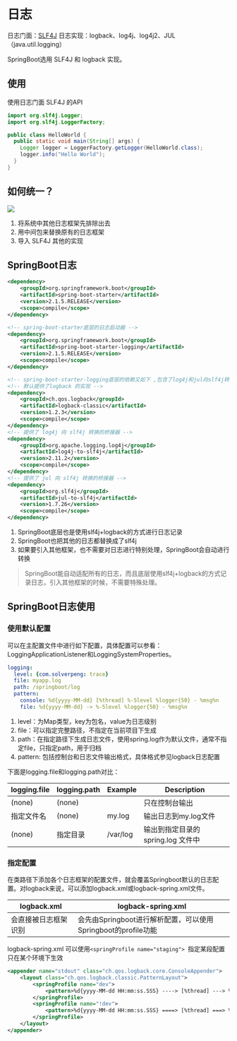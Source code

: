 # 日志
日志门面：[SLF4J](https://www.slf4j.org/)
日志实现：logback、log4j、log4j2、JUL（java.util.logging）

SpringBoot选用 SLF4J 和 logback 实现。

## 使用
使用日志门面 SLF4J 的API
```java
import org.slf4j.Logger;
import org.slf4j.LoggerFactory;

public class HelloWorld {
  public static void main(String[] args) {
    Logger logger = LoggerFactory.getLogger(HelloWorld.class);
    logger.info("Hello World");
  }
}
```
## 如何统一？
![](https://xiaozhang-image.oss-cn-shanghai.aliyuncs.com/github/java-summary/springboot/slf4j.png)
1. 将系统中其他日志框架先排除出去
2. 用中间包来替换原有的日志框架
3. 导入 SLF4J 其他的实现

## SpringBoot日志
```xml
<dependency>
    <groupId>org.springframework.boot</groupId>
    <artifactId>spring-boot-starter</artifactId>
    <version>2.1.5.RELEASE</version>
    <scope>compile</scope>
</dependency>

<!-- spring-boot-starter底层的日志启动器 -->
<dependency>
    <groupId>org.springframework.boot</groupId>
    <artifactId>spring-boot-starter-logging</artifactId>
    <version>2.1.5.RELEASE</version>
    <scope>compile</scope>
</dependency>

<!-- spring-boot-starter-logging底层的依赖又如下 ,包含了log4j和jul向slf4j转换的中间包-->
<!-- 默认提供了logback 的实现 -->
<dependency>
    <groupId>ch.qos.logback</groupId>
    <artifactId>logback-classic</artifactId>
    <version>1.2.3</version>
    <scope>compile</scope>
</dependency>
<!-- 提供了 log4j 向 slf4j 转换的桥接器 -->
<dependency>
    <groupId>org.apache.logging.log4j</groupId>
    <artifactId>log4j-to-slf4j</artifactId>
    <version>2.11.2</version>
    <scope>compile</scope>
</dependency>
<!-- 提供了 jul 向 slf4j 转换的桥接器 -->
<dependency>
    <groupId>org.slf4j</groupId>
    <artifactId>jul-to-slf4j</artifactId>
    <version>1.7.26</version>
    <scope>compile</scope>
</dependency>
```

1. SpringBoot底层也是使用slf4j+logback的方式进行日志记录
2. SpringBoot也把其他的日志都替换成了slf4j
3. 如果要引入其他框架，也不需要对日志进行特别处理，SpringBoot会自动进行转换

> SpringBoot能自动适配所有的日志，而且底层使用slf4j+logback的方式记录日志，引入其他框架的时候，不需要特殊处理。

## SpringBoot日志使用
### 使用默认配置
可以在主配置文件中进行如下配置，具体配置可以参看：LoggingApplicationListener和LoggingSystemProperties。
```yaml
logging:
  level: {com.solverpeng: trace}
  file: myapp.log       
  path: /springboot/log 
  pattern:
    console: %d{yyyy-MM-dd} [%thread] %-5level %logger{50} - %msg%n 
    file: %d{yyyy-MM-dd} -> %-5level %logger{50} - %msg%n
```
1. level：为Map类型，key为包名，value为日志级别
2. file：可以指定完整路径，不指定在当前项目下生成
3. path：在指定路径下生成日志文件，使用spring.log作为默认文件，通常不指定file，只指定path，用于归档
4. pattern: 包括控制台和日志文件输出格式，具体格式参见logback日志配置

下面是logging.file和logging.path对比：

| logging.file | logging.path | Example  | Description             |
| ------------ | ------------ | -------- | ----------------------- |
| (none)       | (none)       |          | 只在控制台输出                 |
| 指定文件名        | (none)       | my.log   | 输出日志到my.log文件           |
| (none)       | 指定目录         | /var/log | 输出到指定目录的 spring.log 文件中 |

### 指定配置
在类路径下添加各个日志框架的配置文件，就会覆盖Springboot默认的日志配置。对logback来说，可以添加logback.xml或logback-spring.xml文件。

| logback.xml | logback-spring.xml |
| ---------- | --------------------|
| 会直接被日志框架识别 | 会先由Springboot进行解析配置，可以使用Springboot的profile功能 |

logback-spring.xml 可以使用`<springProfile name="staging"> `指定某段配置只在某个环境下生效
```xml
<appender name="stdout" class="ch.qos.logback.core.ConsoleAppender">
    <layout class="ch.qos.logback.classic.PatternLayout">
        <springProfile name="dev">
            <pattern>%d{yyyy-MM-dd HH:mm:ss.SSS} ----> [%thread] ---> %-5level %logger{50} - %msg%n</pattern>
        </springProfile>
        <springProfile name="!dev">
            <pattern>%d{yyyy-MM-dd HH:mm:ss.SSS} ====> [%thread] ===> %-5level %logger{50} - %msg%n</pattern>
        </springProfile>
    </layout>
</appender>
```
